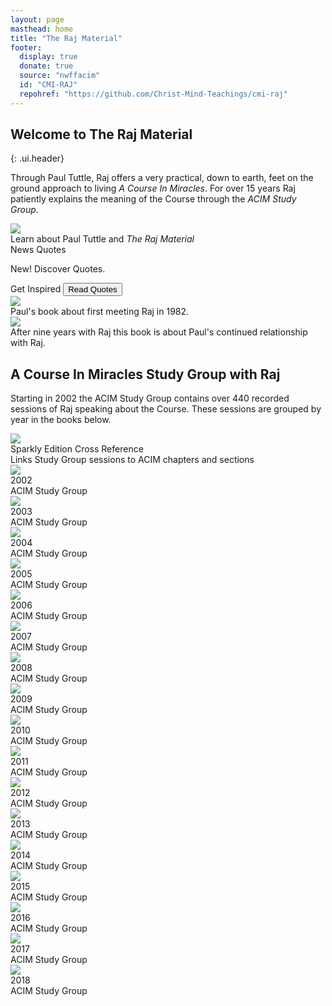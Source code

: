 ```yaml
---
layout: page
masthead: home
title: "The Raj Material"
footer:
  display: true
  donate: true
  source: "nwffacim"
  id: "CMI-RAJ"
  repohref: "https://github.com/Christ-Mind-Teachings/cmi-raj"
---
```


## Welcome to The Raj Material
{: .ui.header}

Through Paul Tuttle, Raj offers a very practical, down to earth, feet on the ground approach to living *A Course In Miracles*. For over 15 years Raj patiently explains the meaning of the Course through the *ACIM Study Group*.

<div id="page-contents">
  <div class="ui equal width grid source-acq-section">
    <div class="five wide column">
      <div class="ui card">
        <a href="#" data-book="acq" class="toc-modal-open image">
          <img src="/t/raj/public/img/raj/acq-big.jpg">
        </a>
        <div class="content">
          <div class="description">
            Learn about Paul Tuttle and <em>The Raj Material</em>
          </div>
        </div>
      </div>
    </div>
    <div class="column source-features">
      <div class="ui top attached tabular menu">
        <a class="active item" data-tab="first">News</a>
        <a class="item" data-tab="second">Quotes</a>
      </div>
      <div id="news-tab-content" class="ui bottom attached active tab segment" data-tab="first">
        <div class="box">
          <p>
            New! Discover Quotes.
          </p>
        </div>
      </div>
      <div id="quote-tab-content" class="ui bottom attached tab segment" data-tab="second">
        <div class="ui form">
          <div class="fields">
            <div class="field">
              <label>Get Inspired</label>
              <button id="show-quote-button" class="ui primary button">
                <i class="quote left icon"></i>
                Read Quotes
              </button> 
            </div>
            <div id="user-quote-select" class="field"></div>
          </div>
        </div>
      </div>
    </div>
  </div>

  <!--
  <div class="ui three cards">
    <div class="card">
      <a href="#" data-book="acq" class="toc-modal-open image">
        <img src="/t/raj/public/img/raj/acq-big.jpg">
      </a>
      <div class="content">
        <div class="description">
          Learn about Paul Tuttle and The Raj Material
        </div>
      </div>
    </div>
  </div>
  -->
  <div class="ui three cards">
    <div class="card">
      <a href="#" data-book="yaa" class="toc-modal-open image">
        <img src="/t/raj/public/img/raj/yaa-big.jpg">
      </a>
      <div class="content">
        <div class="description">
          Paul's book about first meeting Raj in 1982.
        </div>
      </div>
    </div>
    <div class="card">
      <a href="#" data-book="grad" class="toc-modal-open image">
        <img src="/t/raj/public/img/raj/grad-big.jpg">
      </a>
      <div class="content">
        <div class="description">
          After nine years with Raj this book is about Paul's continued relationship with Raj.
        </div>
      </div>
    </div>
  </div>
  <h2 class="ui header">A Course In Miracles Study Group with Raj</h2>
  <p>
    Starting in 2002 the ACIM Study Group contains over 440 recorded sessions of Raj speaking about the Course. These sessions are grouped by year in the books below.
  </p>
  <div id="page-contents2" class="ui three cards">
    <div class="card">
      <a href="#" data-book="acim" data-tooltip="Sparkly Edition Cross Reference" class="toc-modal-open image">
        <img src="/t/raj/public/img/raj/acim-toc.jpg">
      </a>
      <div class="content">
        <div class="header">Sparkly Edition Cross Reference</div>
        <div class="description">
          Links Study Group sessions to ACIM chapters and sections
        </div>
      </div>
    </div>
  </div>
  <div id="page-contents3" class="ui three cards">
    <div class="card">
      <a href="#" data-book="sg2002" class="toc-modal-open image">
        <img src="/t/raj/public/img/raj/sg2002-big.jpg">
      </a>
      <div class="content">
        <div class="header">2002</div>
        <div class="description">
          ACIM Study Group
        </div>
      </div>
    </div>
    <div class="card">
      <a href="#" data-book="sg2003" class="toc-modal-open image">
        <img src="/t/raj/public/img/raj/sg2003-big.jpg">
      </a>
      <div class="content">
        <div class="header">2003</div>
        <div class="description">
          ACIM Study Group
        </div>
      </div>
    </div>
    <div class="card">
      <a href="#" data-book="sg2004" class="toc-modal-open image">
        <img src="/t/raj/public/img/raj/sg2004-big.jpg">
      </a>
      <div class="content">
        <div class="header">2004</div>
        <div class="description">
          ACIM Study Group
        </div>
      </div>
    </div>
    <div class="card">
      <a href="#" data-book="sg2005" class="toc-modal-open image">
        <img src="/t/raj/public/img/raj/sg2005-big.jpg">
      </a>
      <div class="content">
        <div class="header">2005</div>
        <div class="description">
          ACIM Study Group
        </div>
      </div>
    </div>
    <div class="card">
      <a href="#" data-book="sg2006" class="toc-modal-open image">
        <img src="/t/raj/public/img/raj/sg2006-big.jpg">
      </a>
      <div class="content">
        <div class="header">2006</div>
        <div class="description">
          ACIM Study Group
        </div>
      </div>
    </div>
    <div class="card">
      <a href="#" data-book="sg2007" class="toc-modal-open image">
        <img src="/t/raj/public/img/raj/sg2007-big.jpg">
      </a>
      <div class="content">
        <div class="header">2007</div>
        <div class="description">
          ACIM Study Group
        </div>
      </div>
    </div>
    <div class="card">
      <a href="#" data-book="sg2008" class="toc-modal-open image">
        <img src="/t/raj/public/img/raj/sg2008-big.jpg">
      </a>
      <div class="content">
        <div class="header">2008</div>
        <div class="description">
          ACIM Study Group
        </div>
      </div>
    </div>
    <div class="card">
      <a href="#" data-book="sg2009" class="toc-modal-open image">
        <img src="/t/raj/public/img/raj/sg2009-big.jpg">
      </a>
      <div class="content">
        <div class="header">2009</div>
        <div class="description">
          ACIM Study Group
        </div>
      </div>
    </div>
    <div class="card">
      <a href="#" data-book="sg2010" class="toc-modal-open image">
        <img src="/t/raj/public/img/raj/sg2010-big.jpg">
      </a>
      <div class="content">
        <div class="header">2010</div>
        <div class="description">
          ACIM Study Group
        </div>
      </div>
    </div>
    <div class="card">
      <a href="#" data-book="sg2011" class="toc-modal-open image">
        <img src="/t/raj/public/img/raj/sg2011-big.jpg">
      </a>
      <div class="content">
        <div class="header">2011</div>
        <div class="description">
          ACIM Study Group
        </div>
      </div>
    </div>
    <div class="card">
      <a href="#" data-book="sg2012" class="toc-modal-open image">
        <img src="/t/raj/public/img/raj/sg2012-big.jpg">
      </a>
      <div class="content">
        <div class="header">2012</div>
        <div class="description">
          ACIM Study Group
        </div>
      </div>
    </div>
    <div class="card">
      <a href="#" data-book="sg2013" class="toc-modal-open image">
        <img src="/t/raj/public/img/raj/sg2013-big.jpg">
      </a>
      <div class="content">
        <div class="header">2013</div>
        <div class="description">
          ACIM Study Group
        </div>
      </div>
    </div>
    <div class="card">
      <a href="#" data-book="sg2014" class="toc-modal-open image">
        <img src="/t/raj/public/img/raj/sg2014-big.jpg">
      </a>
      <div class="content">
        <div class="header">2014</div>
        <div class="description">
          ACIM Study Group
        </div>
      </div>
    </div>
    <div class="card">
      <a href="#" data-book="sg2015" class="toc-modal-open image">
        <img src="/t/raj/public/img/raj/sg2015-big.jpg">
      </a>
      <div class="content">
        <div class="header">2015</div>
        <div class="description">
          ACIM Study Group
        </div>
      </div>
    </div>
    <div class="card">
      <a href="#" data-book="sg2016" class="toc-modal-open image">
        <img src="/t/raj/public/img/raj/sg2016-big.jpg">
      </a>
      <div class="content">
        <div class="header">2016</div>
        <div class="description">
          ACIM Study Group
        </div>
      </div>
    </div>
    <div class="card">
      <a href="#" data-book="sg2017" class="toc-modal-open image">
        <img src="/t/raj/public/img/raj/sg2017-big.jpg">
      </a>
      <div class="content">
        <div class="header">2017</div>
        <div class="description">
          ACIM Study Group
        </div>
      </div>
    </div>
    <div class="card">
      <a href="#" data-book="sg2018" class="toc-modal-open image">
        <img src="/t/raj/public/img/raj/sg2018-big.jpg">
      </a>
      <div class="content">
        <div class="header">2018</div>
        <div class="description">
          ACIM Study Group
        </div>
      </div>
    </div>
  </div>
</div>
